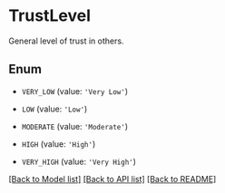 # TrustLevel

General level of trust in others.

## Enum

* `VERY_LOW` (value: `'Very Low'`)

* `LOW` (value: `'Low'`)

* `MODERATE` (value: `'Moderate'`)

* `HIGH` (value: `'High'`)

* `VERY_HIGH` (value: `'Very High'`)

[[Back to Model list]](../README.md#documentation-for-models) [[Back to API list]](../README.md#documentation-for-api-endpoints) [[Back to README]](../README.md)


